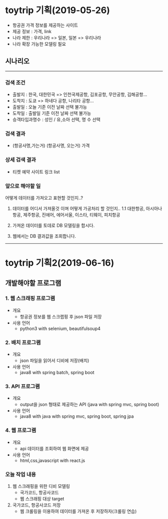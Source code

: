 # toytrip 기획(2019-05-26)

- 항공권 가격 정보를 제공하는 사이트
- 제공 정보 : 가격, link 
- 나라 제한 : 우리나라 => 일본, 일본 => 우리나라
- 나라 확장 가능한 모델링 필요

## 시나리오
---- 

### 검색 조건

- 출발지 : 한국, 대한민국 => 인천국제공항, 김포공항, 무안공항, 김해공항...
- 도착지 : 도쿄 => 하네다 공항, 나리타 공항...
- 출발일 : 오늘 기준 이전 날짜 선택 불가능
- 도착일 : 출발일 기준 이전 날짜 선택 불가능
- 승객타입과명수 : 성인 / 유,소아 선택, 명 수 선택

### 검색 결과

- (항공사명,가는거)  (항공사명, 오는거) 가격

### 상세 검색 결과

- 티켓 예약 사이트 링크 list

### 앞으로 해야할 일

어떻게 데이터를 가져오고 표현할 것인지..?
1. 데이터를 어디서 가져올것 이며 어떻게 가공처리 할 것인지..
    1.1 대한항공, 아시아나 항공, 제주항공, 진에어, 에어서울, 이스타, 티웨이, 피치항공
    
2. 가져온 데이터를 토데로 DB 모델링을 합시다.

3. 웹에서는 DB 결과값을 조회합니다.

----

# toytrip 기획2(2019-06-16)

## 개발해야할 프로그램

### 1. 웹 스크래핑 프로그램

- 개요
    - 항공권 정보를 웹 스크랩핑 후 json 파일 저장
- 사용 언어
    - python3 with selenium, beautifulsoup4


### 2. 배치 프로그램 

- 개요
    - json 파일을 읽어서 디비에 저장(배치) 
- 사용 언어
    - java8 with spring batch, spring boot
    
### 3. API 프로그램 

- 개요   
    - output을 json 형태로 제공하는 API (java with spring mvc, spring boot)
- 사용 언어
    - java8 with java with spring mvc, spring boot, spring jpa
    
    
### 4. 웹 프로그램

- 개요
    - api 데이터를 조회하여 웹 화면에 제공 
- 사용 언어
    - html,css,javascript with react.js

### 오늘 작업 내용

1. 웹 스크래핑을 위한 디비 모델링
    - 국가코드, 항공사코드
    - 웹 스크래핑 대상 target
2. 국가코드, 항공사코드 저장
    - 웹 크롤링을 이용하여 데이터를 가져온 후 저장하자(크롤링 연습)

    
    
